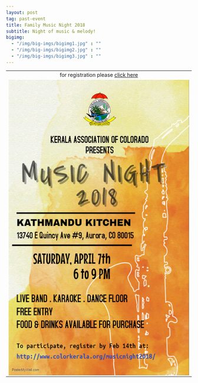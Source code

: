 ```yaml
---
layout: post
tag: past-event
title: Family Music Night 2018
subtitle: Night of music & melody!
bigimg:
  - "/img/big-imgs/bigimg1.jpg" : ""
  - "/img/big-imgs/bigimg2.jpg" : ""
  - "/img/big-imgs/bigimg3.jpg" : ""
---
```

<style type="text/css">
body 
{
background-image:url("/img/mn2018/Musicfestivalposter.jpg");
height: 100%;
width: 100%;
position: absolute;
background-repeat:no-repeat;
background-position: center center;
background-attachment: fixed;
background-size: cover;
opacity: 10;
}
</style>
<table align="center" style="border:0"> <tr style="border:0;background:transparent"><td align="center" style="border:0;background:transparent">
for registration please <a href="http://www.colorkerala.org/musicnight2018/"> click here </a>
  </td></tr>
  <tr style="border:0;background:transparent"><td align="center" style="border:0;background:transparent">
<center><img src="/img/mn2018/MusicNightLogo.jpeg" width="500" height="800" align="center"></center> 
    </td></tr>
  </table>


